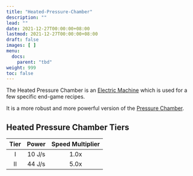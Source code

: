 ```yaml
---
title: "Heated-Pressure-Chamber"
description: ""
lead: ""
date: 2021-12-27T00:00:00+08:00
lastmod: 2021-12-27T00:00:00+08:00
draft: false
images: [ ]
menu:
  docs:
    parent: "tbd"
weight: 999
toc: false
---
```


The Heated Pressure Chamber is an [Electric Machine](/docs/slimefun/electric-machines) which is used for a few specific end-game recipes.

It is a more robust and more powerful version of the [Pressure Chamber](/docs/slimefun/pressure-chamber).

## Heated Pressure Chamber Tiers

| Tier | Power  | Speed Multiplier |
|:----:|:------:|:----------------:|
|  I   | 10 J/s |       1.0x       |
|  II  | 44 J/s |       5.0x       |
